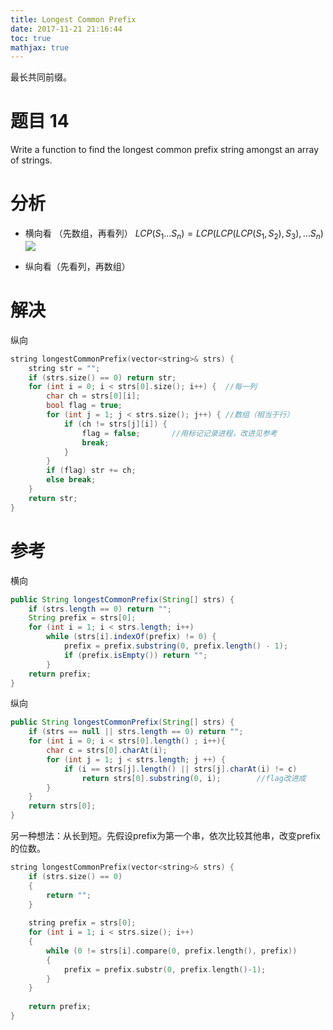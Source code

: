 ```yaml
---
title: Longest Common Prefix
date: 2017-11-21 21:16:44
toc: true
mathjax: true
---
```

最长共同前缀。<!--more-->

# 题目 14

Write a function to find the longest common prefix string amongst an array of strings.

# 分析

- 横向看 （先数组，再看列）
$LCP(S_{1}…S_{n})=LCP(LCP(LCP(S_{1},S_{2}),S_{3}),…S_{n})$
![](https://leetcode.com/media/original_images/14_basic.png)

- 纵向看（先看列，再数组）

# 解决

纵向

```cpp
string longestCommonPrefix(vector<string>& strs) {
    string str = "";
    if (strs.size() == 0) return str;
    for (int i = 0; i < strs[0].size(); i++) {  //每一列
        char ch = strs[0][i];
        bool flag = true;
        for (int j = 1; j < strs.size(); j++) { //数组（相当于行）
            if (ch != strs[j][i]) {
                flag = false;       //用标记记录进程，改进见参考
                break;
            }
        }
        if (flag) str += ch;
        else break;
    }
    return str;
}
```

# 参考

横向

```java
public String longestCommonPrefix(String[] strs) {
    if (strs.length == 0) return "";
    String prefix = strs[0];
    for (int i = 1; i < strs.length; i++)
        while (strs[i].indexOf(prefix) != 0) {
            prefix = prefix.substring(0, prefix.length() - 1);
            if (prefix.isEmpty()) return "";
        }        
    return prefix;
}
```

纵向

```java
public String longestCommonPrefix(String[] strs) {
    if (strs == null || strs.length == 0) return "";
    for (int i = 0; i < strs[0].length() ; i++){
        char c = strs[0].charAt(i);
        for (int j = 1; j < strs.length; j ++) {
            if (i == strs[j].length() || strs[j].charAt(i) != c)
                return strs[0].substring(0, i);        //flag改进成     
        }
    }
    return strs[0];
}
```

另一种想法：从长到短。先假设prefix为第一个串，依次比较其他串，改变prefix的位数。

```cpp
string longestCommonPrefix(vector<string>& strs) {
    if (strs.size() == 0)
    {
        return "";    
    }
    
    string prefix = strs[0];
    for (int i = 1; i < strs.size(); i++)
    {
        while (0 != strs[i].compare(0, prefix.length(), prefix))
        {
            prefix = prefix.substr(0, prefix.length()-1);
        }
    }
    
    return prefix;
}
```